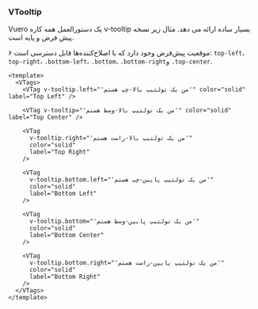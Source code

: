 ### VTooltip

Vuero یک دستورالعمل همه کاره v-tooltip بسیار ساده ارائه می دهد.
مثال زیر نسخه پیش فرض و پایه است.

۶ موقعیت پیش‌فرض وجود دارد که با اصلاح‌کننده‌ها قابل دسترسی است: `top-left`،
`top-right`، `.bottom-left`، `.bottom`، `.bottom-right`و `.top-center`.

<!--code-->

```vue {4,10,16,22,28,34}
<template>
  <VTags>
    <VTag v-tooltip.left="'من یک تولتیپ بالا-چپ هستم'" color="solid" label="Top Left" />

    <VTag v-tooltip="'من یک تولتیپ بالا-وسط هستم'" color="solid" label="Top Center" />

    <VTag
      v-tooltip.right="'من یک تولتیپ بالا-راست هستم'"
      color="solid"
      label="Top Right"
    />

    <VTag
      v-tooltip.bottom.left="'من یک تولتیپ پایین-چپ هستم'"
      color="solid"
      label="Bottom Left"
    />

    <VTag
      v-tooltip.bottom="'من یک تولتیپ پایین-وسط هستم'"
      color="solid"
      label="Bottom Center"
    />

    <VTag
      v-tooltip.bottom.right="'من یک تولتیپ پایین-راست هستم'"
      color="solid"
      label="Bottom Right"
    />
  </VTags>
</template>
```

<!--/code-->

<!--example-->

<VTags>
  <VTag
    v-tooltip.left="'من یک تولتیپ بالا-چپ هستم'"
    color="solid"
    label="Top Left"
  />
  <VTag
    v-tooltip="'من یک تولتیپ بالا-وسط هستم'"
    color="solid"
    label="Top Center"
  />
  <VTag
    v-tooltip.right="'من یک تولتیپ بالا-راست هستم'"
    color="solid"
    label="Top Right"
  />
  <VTag
    v-tooltip.bottom.left="'من یک تولتیپ پایین-چپ هستم'"
    color="solid"
    label="Bottom Left"
  />
  <VTag
    v-tooltip.bottom="'من یک تولتیپ پایین-وسط هستم'"
    color="solid"
    label="Bottom Center"
  />
  <VTag
    v-tooltip.bottom.right="'من یک تولتیپ پایین-راست هستم'"
    color="solid"
    label="Bottom Right"
  />
</VTags>

<!--/example-->
